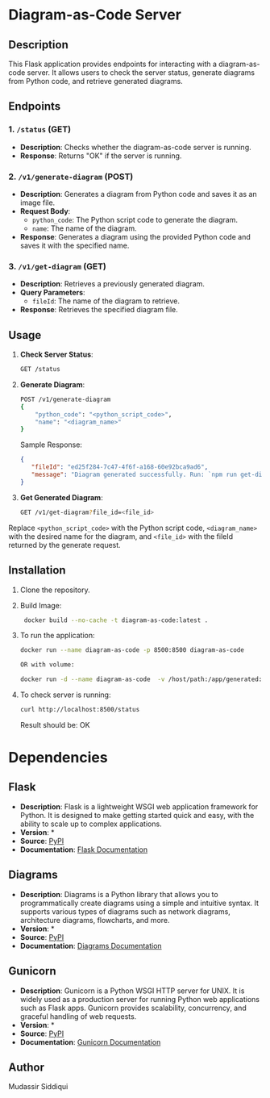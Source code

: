 # Diagram-as-Code Server

## Description

This Flask application provides endpoints for interacting with a diagram-as-code server. It allows users to check the server status, generate diagrams from Python code, and retrieve generated diagrams.

## Endpoints

### 1. `/status` (GET)

- **Description**: Checks whether the diagram-as-code server is running.
- **Response**: Returns "OK" if the server is running.

### 2. `/v1/generate-diagram` (POST)

- **Description**: Generates a diagram from Python code and saves it as an image file.
- **Request Body**:
  - `python_code`: The Python script code to generate the diagram.
  - `name`: The name of the diagram.
- **Response**: Generates a diagram using the provided Python code and saves it with the specified name.

### 3. `/v1/get-diagram` (GET)

- **Description**: Retrieves a previously generated diagram.
- **Query Parameters**:
  - `fileId`: The name of the diagram to retrieve.
- **Response**: Retrieves the specified diagram file.

## Usage

1. **Check Server Status**:
   ```bash
   GET /status
   ```

2. **Generate Diagram**:
   ```bash
   POST /v1/generate-diagram
   {
       "python_code": "<python_script_code>",
       "name": "<diagram_name>"
   }
   ```
   Sample Response:
   ```json
   {
      "fileId": "ed25f284-7c47-4f6f-a168-60e92bca9ad6",
      "message": "Diagram generated successfully. Run: `npm run get-diagram ed25f284-7c47-4f6f-a168-60e92bca9ad6 [<output dir location>]`"
   }
   ```

3. **Get Generated Diagram**:
   ```bash
   GET /v1/get-diagram?file_id=<file_id>
   ```

Replace `<python_script_code>` with the Python script code, `<diagram_name>` with the desired name for the diagram, and `<file_id>` with the fileId returned by the generate request.

## Installation

1. Clone the repository.
2. Build Image:
   ```bash
    docker build --no-cache -t diagram-as-code:latest .
   ```
3. To run the application:
   ```bash
   docker run --name diagram-as-code -p 8500:8500 diagram-as-code

   OR with volume:

   docker run -d --name diagram-as-code  -v /host/path:/app/generated:rw -p 8500:8500 diagram-as-code
   ```

4. To check server is running:
    ```bash
    curl http://localhost:8500/status
    ```
    Result should be: OK

# Dependencies

## Flask

- **Description**: Flask is a lightweight WSGI web application framework for Python. It is designed to make getting started quick and easy, with the ability to scale up to complex applications.
- **Version**: *
- **Source**: [PyPI](https://pypi.org/project/Flask/)
- **Documentation**: [Flask Documentation](https://flask.palletsprojects.com/)

## Diagrams

- **Description**: Diagrams is a Python library that allows you to programmatically create diagrams using a simple and intuitive syntax. It supports various types of diagrams such as network diagrams, architecture diagrams, flowcharts, and more.
- **Version**: *
- **Source**: [PyPI](https://pypi.org/project/diagrams/)
- **Documentation**: [Diagrams Documentation](https://diagrams.mingrammer.com/)

## Gunicorn

- **Description**: Gunicorn is a Python WSGI HTTP server for UNIX. It is widely used as a production server for running Python web applications such as Flask apps. Gunicorn provides scalability, concurrency, and graceful handling of web requests.
- **Version**: *
- **Source**: [PyPI](https://pypi.org/project/gunicorn/)
- **Documentation**: [Gunicorn Documentation](https://docs.gunicorn.org/en/stable/)


## Author

Mudassir Siddiqui
